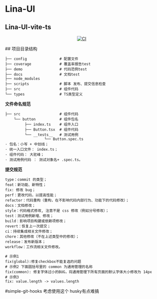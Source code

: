 # Lina-UI
## Lina-UI-vite-ts
<p align="center">
    <a href='https://github.com/511701863/Lina-ui/actions/workflows/main.yml'>
        <img src="https://github.com/511701863/Lina-ui/actions/workflows/main.yml/badge.svg?branch=master" alt="CI">
    </a>
</p>
## 项目目录结构

```
├── config               # 配置文件
├── coverage             # 覆盖率报告test
├── demo                 # 代码范例test
├── docs                 # 文档test
├── node_modules  
├── scripts              # 脚本 发布、提交信息检查
├── src                  # 组件代码
└── types                # TS类型定义
```

**文件命名规范**
``` flow
├── src                  # 组件代码
    └── button           # 组件包名
         ├── index.ts    # 组件入口
         ├── Button.tsx  # 组件代码  
         └── __tests__   # 测试用例
                  └── Button.spec.ts 
· 包名：小写 + 中划线；
· 统一入口文件： index.ts；
· 组件代码： 大驼峰；
· 测试用例代码 ： 测试对象名+ .spec.ts。                  
```

**提交规范**
``` flow
type：commit 的类型；
feat：新功能、新特性；
fix: 修改 bug；
perf：更改代码，以提高性能；
refactor：代码重构（重构，在不影响代码内部行为、功能下的代码修改）；
docs：文档修改；
style：代码格式修改, 注意不是 css 修改（例如分号修改）；
test：测试用例新增、修改；
build：影响项目构建或依赖项修改；
revert：恢复上一次提交；
ci：持续集成相关文件修改；
chore：其他修改（不在上述类型中的修改）；
release：发布新版本；
workflow：工作流相关文件修改。      

# 示例1
fix(global):修复checkbox不能复选的问题
# 示例2 下面圆括号里的 common 为通用管理的名称
fix(common): 修复字体过小的BUG，将通用管理下所有页面的默认字体大小修改为 14px
# 示例3
fix: value.length -> values.length
```
#simple-git-hooks 考虑使用这个  husky有点难搞